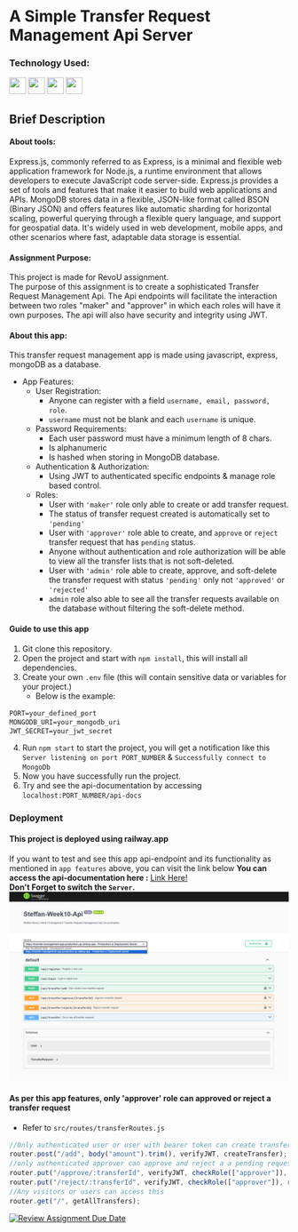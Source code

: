 # A Simple Transfer Request Management Api Server

### Technology Used:

<p align="left">    
<img src="https://cdn.jsdelivr.net/gh/devicons/devicon/icons/javascript/javascript-original.svg" width="30"
                height="30" />
<img src="https://cdn.jsdelivr.net/gh/devicons/devicon/icons/express/express-original.svg" width="30"
                height="30" />
<img src="https://cdn.jsdelivr.net/gh/devicons/devicon/icons/mongodb/mongodb-original-wordmark.svg"
           width="30"
                height="30" />
<img src="https://cdn.jsdelivr.net/gh/devicons/devicon/icons/nodejs/nodejs-original.svg" width="30"
                height="30"/>
                
</p>

## Brief Description

#### About tools:

Express.js, commonly referred to as Express, is a minimal and flexible web application framework for Node.js, a runtime environment that allows developers to execute JavaScript code server-side. Express.js provides a set of tools and features that make it easier to build web applications and APIs. MongoDB stores data in a flexible, JSON-like format called BSON (Binary JSON) and offers features like automatic sharding for horizontal scaling, powerful querying through a flexible query language, and support for geospatial data. It's widely used in web development, mobile apps, and other scenarios where fast, adaptable data storage is essential.

#### Assignment Purpose:

This project is made for RevoU assignment.<br>
The purpose of this assignment is to create a sophisticated Transfer Request Management Api. The Api endpoints will facilitate the interaction between two roles "maker" and "approver" in which each roles will have it own purposes. The api will also have security and integrity using JWT.

#### About this app:

This transfer request management app is made using javascript, express, mongoDB as a database.

- App Features:
  - User Registration:
    - Anyone can register with a field `username, email, password, role`.
    - `username` must not be blank and each `username` is unique.
  - Password Requirements:
    - Each user password must have a minimum length of 8 chars.
    - Is alphanumeric
    - Is hashed when storing in MongoDB database.
  - Authentication & Authorization:
    - Using JWT to authenticated specific endpoints & manage role based control.
  - Roles:
    - User with `'maker'` role only able to create or add transfer request.
    - The status of transfer request created is automatically set to `'pending'`
    - User with `'approver'` role able to create, and `approve` or `reject` transfer request that has `pending` status.
    - Anyone without authentication and role authorization will be able to view all the transfer lists that is not soft-deleted.
    - User with `'admin'` role able to create, approve, and soft-delete the transfer request with status `'pending'` only not `'approved'` or `'rejected'`
    - `admin` role also able to see all the transfer requests available on the database without filtering the soft-delete method.

#### Guide to use this app

1. Git clone this repository.
2. Open the project and start with `npm install`, this will install all dependencies.
3. Create your own `.env` file (this will contain sensitive data or variables for your project.)
   - Below is the example:

```env
PORT=your_defined_port
MONGODB_URI=your_mongodb_uri
JWT_SECRET=your_jwt_secret
```

4. Run `npm start` to start the project, you will get a notification like this `Server listening on port PORT_NUMBER` & `Successfully connect to MongoDb`
5. Now you have successfully run the project.
6. Try and see the api-documentation by accessing `localhost:PORT_NUMBER/api-docs`

### Deployment

#### This project is deployed using railway.app
If you want to test and see this app api-endpoint and its functionality as mentioned in `app features` above, you can visit the link below
**You can access the api-documentation here :**
[Link Here!](https://transfer-management-app-production.up.railway.app/api-docs/)
<br> 
**Don't Forget to switch the `Server`.**
![Example](./images/ss-swager.png)

#### As per this app features, only 'approver' role can approved or reject a transfer request
- Refer to `src/routes/transferRoutes.js`
```javascript
//Only authenticated user or user with bearer token can create transfer request
router.post("/add", body("amount").trim(), verifyJWT, createTransfer);
//only authenticated approver can approve and reject a a pending request
router.put("/approve/:transferId", verifyJWT, checkRole(["approver"]), approveTransferReq);
router.put("/reject/:transferId", verifyJWT, checkRole(["approver"]), rejectTransferReq);
//Any visitors or users can access this
router.get("/", getAllTransfers);
```

[![Review Assignment Due Date](https://classroom.github.com/assets/deadline-readme-button-24ddc0f5d75046c5622901739e7c5dd533143b0c8e959d652212380cedb1ea36.svg)](https://classroom.github.com/a/zrfmWHEN)
